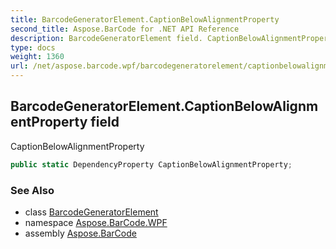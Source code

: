 ```yaml
---
title: BarcodeGeneratorElement.CaptionBelowAlignmentProperty
second_title: Aspose.BarCode for .NET API Reference
description: BarcodeGeneratorElement field. CaptionBelowAlignmentProperty
type: docs
weight: 1360
url: /net/aspose.barcode.wpf/barcodegeneratorelement/captionbelowalignmentproperty/
---
```

## BarcodeGeneratorElement.CaptionBelowAlignmentProperty field

CaptionBelowAlignmentProperty

```csharp
public static DependencyProperty CaptionBelowAlignmentProperty;
```

### See Also

* class [BarcodeGeneratorElement](../)
* namespace [Aspose.BarCode.WPF](../../barcodegeneratorelement/)
* assembly [Aspose.BarCode](../../../)


